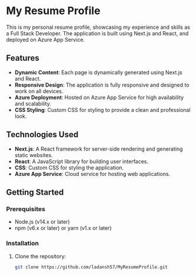# My Resume Profile

This is my personal resume profile, showcasing my experience and skills as a Full Stack Developer. The application is built using Next.js and React, and deployed on Azure App Service.

## Features

- **Dynamic Content**: Each page is dynamically generated using Next.js and React.
- **Responsive Design**: The application is fully responsive and designed to work on all devices.
- **Azure Deployment**: Hosted on Azure App Service for high availability and scalability.
- **CSS Styling**: Custom CSS for styling to provide a clean and professional look.

## Technologies Used

- **Next.js**: A React framework for server-side rendering and generating static websites.
- **React**: A JavaScript library for building user interfaces.
- **CSS**: Custom CSS for styling the application.
- **Azure App Service**: Cloud service for hosting web applications.

## Getting Started

### Prerequisites

- Node.js (v14.x or later)
- npm (v6.x or later) or yarn (v1.x or later)

### Installation

1. Clone the repository:
   ```bash
   git clone https://github.com/ladansh57/MyResumeProfile.git
